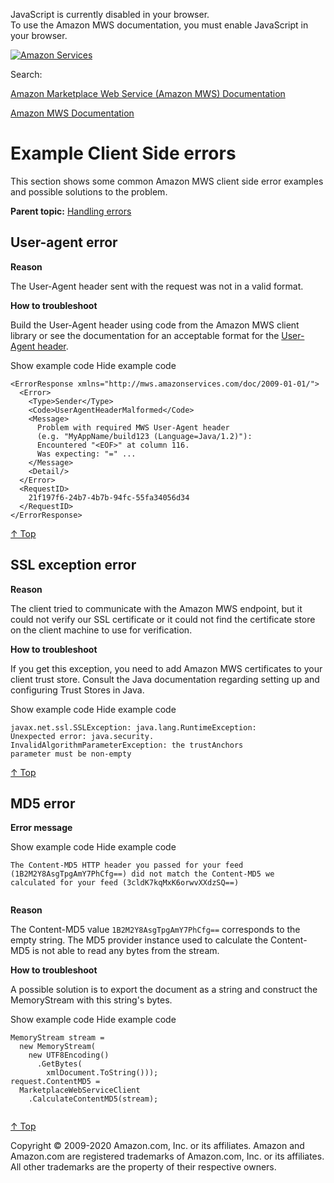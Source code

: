 <div id="MWSDX_noscript">

JavaScript is currently disabled in your browser.  
To use the Amazon MWS documentation, you must enable JavaScript in your
browser.

</div>

<div id="MWSDX_divtop">

[![Amazon
Services](https://images-na.ssl-images-amazon.com/images/G/08/mwsportal/fr_FR/amazonservices.gif "Amazon Services")](http://services.amazon.fr)

<div id="MWSDX_search">

<span id="MWSDX_searchlbl">Search:</span>

</div>

  
<span id="MWSDX_titlebar">[Amazon Marketplace Web Service (Amazon MWS)
Documentation](https://developer.amazonservices.fr/gp/mws/docs.html)</span>

</div>

<div id="MWSDX_divbottom">

<div id="MWSDX_divleft">

<div id="MWSDX_toc">

</div>

</div>

<div id="MWSDX_divright">

<div id="MWSDX_content">

<span id="MWSDX_breadcrumbs">[Amazon MWS
Documentation](https://developer.amazonservices.fr/gp/mws/docs.html)</span>

<div id="DG_ErrorMessages_ClientSideExamples" class="nested0">

# Example Client Side errors

<div class="body">

This section shows some common <span class="ph">Amazon MWS</span> client
side error examples and possible solutions to the problem.

</div>

<div class="related-links">

<div class="familylinks">

<div class="parentlink">

**Parent topic:**
<a href="../dev_guide/DG_Errors.md" class="link">Handling errors</a>

</div>

</div>

</div>

<div id="ErrorMessages_ClientSideExamples_UserAgent_error"
class="topic nested1">

## User-agent error

<div class="body">

**Reason**

The User-Agent header sent with the request was not in a valid format.

**How to troubleshoot**

Build the User-Agent header using code from the <span class="ph">Amazon
MWS</span> client library or see the documentation for an acceptable
format for the
<a href="DG_ClientLibraries.md" class="xref">User-Agent header</a>.

<span class="ph expander"> <span class="keyword parmname xshow">Show
example code</span> <span class="keyword parmname xhide">Hide example
code</span> </span>

<div class="section content">

<div class="p">

``` pre
<ErrorResponse xmlns="http://mws.amazonservices.com/doc/2009-01-01/">
  <Error>
    <Type>Sender</Type>
    <Code>UserAgentHeaderMalformed</Code>
    <Message>
      Problem with required MWS User-Agent header
      (e.g. "MyAppName/build123 (Language=Java/1.2)"):
      Encountered "<EOF>" at column 116.
      Was expecting: "=" ...
    </Message>
    <Detail/>
  </Error>
  <RequestID>
    21f197f6-24b7-4b7b-94fc-55fa34056d34
  </RequestID>
</ErrorResponse>
```

</div>

<a href="#DG_ErrorMessages_ClientSideExamples" class="xref">↑ Top</a>

</div>

</div>

</div>

<div id="ErrorMessages_ClientSideExamples_SSL_error"
class="topic nested1">

## SSL exception error

<div class="body">

**Reason**

The client tried to communicate with the <span class="ph">Amazon
MWS</span> endpoint, but it could not verify our SSL certificate or it
could not find the certificate store on the client machine to use for
verification.

**How to troubleshoot**

If you get this exception, you need to add <span class="ph">Amazon
MWS</span> certificates to your client trust store. Consult the Java
documentation regarding setting up and configuring Trust Stores in Java.

<span class="ph expander"> <span class="keyword parmname xshow">Show
example code</span> <span class="keyword parmname xhide">Hide example
code</span> </span>

<div class="section content">

<div class="p">

``` pre
javax.net.ssl.SSLException: java.lang.RuntimeException:
Unexpected error: java.security.
InvalidAlgorithmParameterException: the trustAnchors
parameter must be non-empty
```

</div>

<a href="#DG_ErrorMessages_ClientSideExamples" class="xref">↑ Top</a>

</div>

</div>

</div>

<div id="ErrorMessages_ClientSideExamples_MD5_error"
class="topic nested1">

## MD5 error

<div class="body">

**Error message**

<div class="section">

<span class="ph expander"> <span class="keyword parmname xshow">Show
example code</span> <span class="keyword parmname xhide">Hide example
code</span> </span>

<div class="sectiondiv content">

``` pre
The Content-MD5 HTTP header you passed for your feed
(1B2M2Y8AsgTpgAmY7PhCfg==) did not match the Content-MD5 we
calculated for your feed (3cldK7kqMxK6orwvXXdzSQ==)
            
```

</div>

</div>

<div class="section">

**Reason**

The Content-MD5 value `1B2M2Y8AsgTpgAmY7PhCfg==` corresponds to the
empty string. The MD5 provider instance used to calculate the
Content-MD5 is not able to read any bytes from the stream.

**How to troubleshoot**

A possible solution is to export the document as a string and construct
the MemoryStream with this string's bytes.

</div>

<div class="section">

<span class="ph expander"> <span class="keyword parmname xshow">Show
example code</span> <span class="keyword parmname xhide">Hide example
code</span> </span>

<div class="sectiondiv content">

``` pre
MemoryStream stream =
  new MemoryStream(
    new UTF8Encoding()
      .GetBytes(
        xmlDocument.ToString()));
request.ContentMD5 =
  MarketplaceWebServiceClient
    .CalculateContentMD5(stream);
            
```

<a href="#DG_ErrorMessages_ClientSideExamples" class="xref">↑ Top</a>

</div>

</div>

</div>

</div>

</div>

<div id="MWSDX_footer">

Copyright © 2009-2020 Amazon.com, Inc. or its affiliates. Amazon and
Amazon.com are registered trademarks of Amazon.com, Inc. or its
affiliates. All other trademarks are the property of their respective
owners.

</div>

</div>

</div>

<div style="clear: both;">

</div>

</div>
